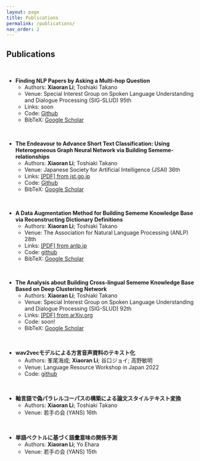 ```yaml
---
layout: page
title: Publications
permalink: /publications/
nav_order: 2
---
```


## Publications

<br>

* **Finding NLP Papers by Asking a Multi-hop Question**  
    - Authors: **Xiaoran Li**; Toshiaki Takano
    - Venue: Special Interest Group on Spoken Language Understanding and Dialogue Processing (SIG-SLUD) 95th  
    - Links: soon
    - Code: [Github](https://github.com/SauronLee/Finding-NLP-Papers)
    - BibTeX: [Google Scholar]()

<br>

* **The Endeavour to Advance Short Text Classification: Using Heterogeneous Graph Neural Network via Building Sememe-relationships**  
    - Authors: **Xiaoran Li**; Toshiaki Takano  
    - Venue: Japanese Society for Artificial Intelligence (JSAI) 36th  
    - Links: [[PDF] from jst.go.jp](https://www.jstage.jst.go.jp/article/pjsai/JSAI2022/0/JSAI2022_2A6GS604/_pdf)  
    - Code: [Github](https://github.com/SauronLee/SKB-STC)
    - BibTeX: [Google Scholar](https://scholar.googleusercontent.com/scholar.bib?q=info:oKY4_0qLOZkJ:scholar.google.com/&output=citation&scisdr=CgX_7cu-ENWDppJLlMs:AAGBfm0AAAAAYwdNjMsfDJhY7j6ffYx3bHWAADaIR3ls&scisig=AAGBfm0AAAAAYwdNjD3liggstX3Nys9pX83WhczHAqJ2&scisf=4&ct=citation&cd=-1&hl=en)

<br>


* **A Data Augmentation Method for Building Sememe Knowledge Base via Reconstructing Dictionary Definitions**  
    - Authors: **Xiaoran Li**; Toshiaki Takano  
    - Venue: The Association for Natural Language Processing (ANLP) 28th  
    - Links: [[PDF] from anlp.jp](https://www.anlp.jp/proceedings/annual_meeting/2022/pdf_dir/A7-4.pdf)  
    - Code: [github](https://github.com/SauronLee/SKB-DA)
    - BibTeX: [Google Scholar](https://scholar.googleusercontent.com/scholar.bib?q=info:xq-TFuEZ6XUJ:scholar.google.com/&output=citation&scisdr=CgX_7cu-ENWDppJJx7Y:AAGBfm0AAAAAYwdP37YieXDz6K8ExLlIJpaHbE--_SVs&scisig=AAGBfm0AAAAAYwdP39ZNs-OABlgF9G_vovduVjte5JpD&scisf=4&ct=citation&cd=-1&hl=en)

<br>


* **The Analysis about Building Cross-lingual Sememe Knowledge Base Based on Deep Clustering Network**  
    - Authors: **Xiaoran Li**; Toshiaki Takano
    - Venue: Special Interest Group on Spoken Language Understanding and Dialogue Processing (SIG-SLUD) 92th  
    - Links: [[PDF] from arXiv.org](http://arxiv.org/abs/2208.05462)  
    - Code: soon!
    - BibTeX: [Google Scholar](https://scholar.googleusercontent.com/scholar.bib?q=info:5HWf8-j0W1YJ:scholar.google.com/&output=citation&scisdr=CgX_7cu-ENWDppJWdCg:AAGBfm0AAAAAYwdQbCitOJXwPEO99Kxp294hME8H6vZP&scisig=AAGBfm0AAAAAYwdQbDoaOyihCaTUGYW29kv_Cit472l_&scisf=4&ct=citation&cd=-1&hl=en)

<br>


* **wav2vecモデルによる方言音声資料のテキスト化**  
    - Authors: 峯尾海成; **Xiaoran Li**; 谷口ジョイ; 高野敏明  
    - Venue: Language Resource Workshop in Japan 2022  
    - Code: [github](https://github.com/SauronLee/Splitting-and-Splicing-of-Speech)  

<br>


* **軸言語で偽パラレルコーパスの構築による論文スタイルテキスト変換**  
    - Authors: **Xiaoran Li**; Toshiaki Takano  
    - Venue: 若手の会 (YANS) 16th  

<br>


* **単語ベクトルに基づく語彙意味の関係予測**  
    - Authors: **Xiaoran Li**; Yo Ehara  
    - Venue: 若手の会 (YANS) 15th  